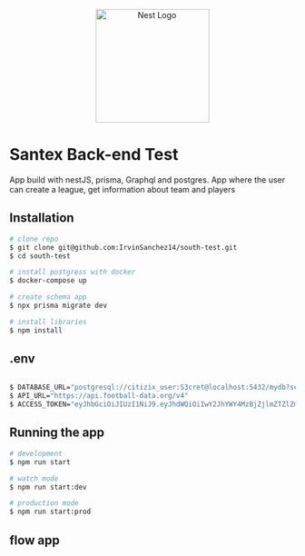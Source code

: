 <p align="center">
  <a href="http://nestjs.com/" target="blank"><img src="https://nestjs.com/img/logo-small.svg" width="200" alt="Nest Logo" /></a>
</p>

# Santex Back-end Test

App build with nestJS, prisma, Graphql and postgres.
App where the user can create a league, get information about team and players

## Installation

```bash
# clone repo
$ git clone git@github.com:IrvinSanchez14/south-test.git
$ cd south-test

# install postgress with docker
$ docker-compose up

# create schema app
$ npx prisma migrate dev

# install libraries
$ npm install
```

## .env

```bash

$ DATABASE_URL="postgresql://citizix_user:S3cret@localhost:5432/mydb?schema=santex_be"
$ API_URL="https://api.football-data.org/v4"
$ ACCESS_TOKEN="eyJhbGciOiJIUzI1NiJ9.eyJhdWQiOiIwY2JhYWY4MzBjZjlmZTZlZmNhYjNkNzNiNjJlMWVkMSIsInN1YiI6IjY1NDQ0MzczMjg2NmZhMDBhYjBmZGFhMSIsInNjb3BlcyI6WyJhcGlfcmVhZCJdLCJ2ZXJzaW9uIjoxfQ.bPt1SuyEUMSYL1fb2-_ysb0UVNsXwrY7CptdtLLJdPE"

```

## Running the app

```bash
# development
$ npm run start

# watch mode
$ npm run start:dev

# production mode
$ npm run start:prod
```

## flow app
